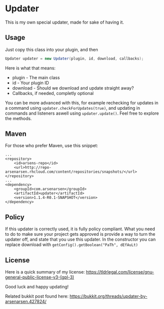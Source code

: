 # Updater
This is my own special updater, made for sake of having it.
## Usage
Just copy this class into your plugin, and then
~~~~java
Updater updater = new Updater(plugin, id, download, callbacks);
~~~~
Here is what that means:
* plugin - The main class
* id - Your plugin ID
* download - Should we download and update straight away? 
* Callbacks, if needed, completly optional

You can be more advanced with this, for example rechecking for updates in a command using ``updater.checkForUpdates(true)``, and updating in commands and listeners aswell using ``updater.update()``. Feel free to explore the methods.
## Maven
For those who prefer Maven, use this snippet:
```
...
<repository>
	<id>arsens-repo</id>
	<url>http://repo-arsenarsen.rhcloud.com/content/repositories/snapshots/</url>
</repository>
...
<dependency>
	<groupId>com.arsenarsen</groupId>
	<artifactId>updater</artifactId>
	<version>1.1.4-R0.1-SNAPSHOT</version>
</dependency>
```

## Policy
If this updater is correctly used, it is fully policy compliant. What you need to do to make sure your project gets approved is provide a way to turn the updater off, and state that you use this updater. In the constructor you can replace download with ``getConfig().getBoolean("PaTh", dEfAuLt)``

## License
Here is a quick summary of my license: https://tldrlegal.com/license/gnu-general-public-license-v3-(gpl-3)

Good luck and happy updating!

Related bukkit post found here: https://bukkit.org/threads/updater-by-arsenarsen.427824/
